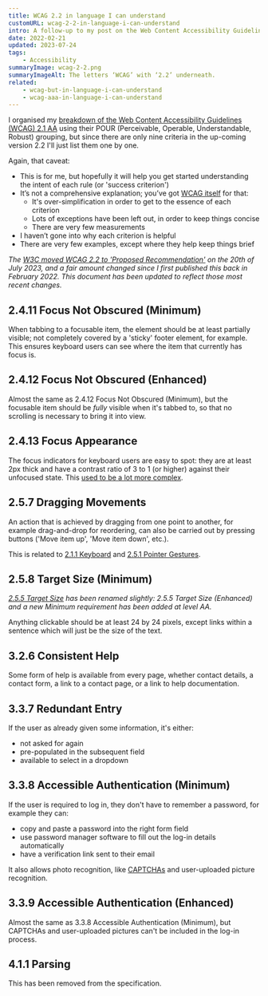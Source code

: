 ```yaml
---
title: WCAG 2.2 in language I can understand
customURL: wcag-2-2-in-language-i-can-understand
intro: A follow-up to my post on the Web Content Accessibility Guidelines 2.1, level AA; this time explaining the nine rules coming up in WCAG 2.2.
date: 2022-02-21
updated: 2023-07-24
tags:
    - Accessibility
summaryImage: wcag-2-2.png
summaryImageAlt: The letters ‘WCAG’ with ‘2.2’ underneath.
related:
    - wcag-but-in-language-i-can-understand
    - wcag-aaa-in-language-i-can-understand
---
```


I organised my [breakdown of the Web Content Accessibility Guidelines (WCAG) 2.1 AA](/blog/wcag-but-in-language-i-can-understand) using their POUR (Perceivable, Operable, Understandable, Robust) grouping, but since there are only nine criteria in the up-coming version 2.2 I'll just list them one by one.

Again, that caveat:

- This is for me, but hopefully it will help you get started understanding the intent of each rule (or 'success criterion')
- It’s not a comprehensive explanation; you’ve got [WCAG itself](https://www.w3.org/TR/WCAG22/) for that:
    - It's over-simplification in order to get to the essence of each criterion
    - Lots of exceptions have been left out, in order to keep things concise
    - There are very few measurements
- I haven’t gone into why each criterion is helpful
- There are very few examples, except where they help keep things brief

<i>The [W3C moved WCAG 2.2 to 'Proposed Recommendation'](https://www.w3.org/news/2023/web-content-accessibility-guidelines-wcag-2-2-is-a-w3c-proposed-recommendation/) on the 20th of July 2023, and a fair amount changed since I first published this back in February 2022. This document has been updated to reflect those most recent changes.</i>


## 2.4.11 Focus Not Obscured (Minimum)

When tabbing to a focusable item, the element should be at least partially visible; not completely covered by a 'sticky' footer element, for example. This ensures keyboard users can see where the item that currently has focus is.


## 2.4.12 Focus Not Obscured (Enhanced)

Almost the same as 2.4.12 Focus Not Obscured (Minimum), but the focusable item should be *fully* visible when it's tabbed to, so that no scrolling is necessary to bring it into view.


## 2.4.13 Focus Appearance

The focus indicators for keyboard users are easy to spot: they are at least 2px thick and have a contrast ratio of 3 to 1 (or higher) against their unfocused state. This [used to be a lot more complex](/blog/focus-appearance-explained).


## 2.5.7 Dragging Movements

An action that is achieved by dragging from one point to another, for example drag-and-drop for reordering, can also be carried out by pressing buttons ('Move item up', 'Move item down', etc.).

This is related to [2.1.1 Keyboard](/blog/wcag-but-in-language-i-can-understand#211-keyboard) and [2.5.1 Pointer Gestures](/blog/wcag-but-in-language-i-can-understand#251-pointer-gestures).


## 2.5.8 Target Size (Minimum)

<i>[2.5.5 Target Size](https://www.w3.org/TR/WCAG/#target-size) has been renamed slightly: 2.5.5 Target Size (Enhanced) and a new Minimum requirement has been added at level AA.</i>

Anything clickable should be at least 24 by 24 pixels, except links within a sentence which will just be the size of the text.


## 3.2.6 Consistent Help

Some form of help is available from every page, whether contact details, a contact form, a link to a contact page, or a link to help documentation.


## 3.3.7 Redundant Entry

If the user as already given some information, it's either:

- not asked for again
- pre-populated in the subsequent field
- available to select in a dropdown


## 3.3.8 Accessible Authentication (Minimum)

If the user is required to log in, they don't have to remember a password, for example they can:

- copy and paste a password into the right form field
- use password manager software to fill out the log-in details automatically
- have a verification link sent to their email

It also allows photo recognition, like [CAPTCHAs](https://en.wikipedia.org/wiki/CAPTCHA) and user-uploaded picture recognition.


## 3.3.9 Accessible Authentication (Enhanced)

Almost the same as 3.3.8 Accessible Authentication (Minimum), but CAPTCHAs and user-uploaded pictures can't be included in the log-in process.


## 4.1.1 Parsing

This has been removed from the specification.
